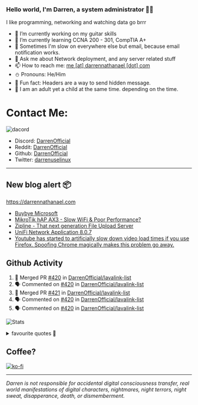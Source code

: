 ### Hello world, I'm Darren, a system administrator 👨‍💻
I like programming, networking and watching data go brrr


- 🔭 I’m currently working on my guitar skills
- 🌴 I’m currently learning CCNA 200 - 301, CompTIA A+ 
- 🚀 Sometimes I'm slow on everywhere else but email, because email notification works.
- 💬 Ask me about Network deployment, and any server related stuff 
- 📫 How to reach me: [me [at] darrennathanael [dot] com](mailto:me@darrennathanael.com) 
- ⛄️ Pronouns: He/Him
- 🍪 Fun fact: Headers are a way to send hidden message.
- 🍻 I am an adult yet a child at the same time. depending on the time.

# Contact Me:

![dacord](https://discord.c99.nl/widget/theme-4/508296903960821771.png)

- Discord: [DarrenOfficial](https://discord.darrennathanael.com)
- Reddit: [DarrenOfficial](https://reddit.com/u/DarrenOfficiallol)
- Github: [DarrenOfficial](https://github.com/DarrenOfficial)
- Twitter: [darrenuselinux](https://twitter.com/darrenuselinux)


---
## New blog alert 📦
https://darrennathanael.com
<!-- BLOG-POST-LIST:START -->
- [Buybye Microsoft](https://blog.darrennathanael.com/posts/i-ditched-windows/)
- [MikroTik hAP AX3 - Slow WiFi &amp; Poor Performance?](https://blog.darrennathanael.com/posts/mikrotik-hap-ax3-wifi/)
- [Zipline - That next generation File Upload Server](https://blog.darrennathanael.com/posts/zipline/)
- [UniFi Network Application 8.0.7](https://blog.darrennathanael.com/posts/unifi-8/)
- [Youtube has started to artificially slow down video load times if you use Firefox. Spoofing Chrome magically makes this problem go away.](https://blog.darrennathanael.com/posts/youtube-has-started-to-artificially-slow-down-video-load-times-if-you-use-firefox/)
<!-- BLOG-POST-LIST:END -->

## Github Activity
<!--START_SECTION:activity-->
1. 🎉 Merged PR [#420](https://github.com/DarrenOfficial/lavalink-list/pull/420) in [DarrenOfficial/lavalink-list](https://github.com/DarrenOfficial/lavalink-list)
2. 🗣 Commented on [#420](https://github.com/DarrenOfficial/lavalink-list/pull/420#issuecomment-1899804410) in [DarrenOfficial/lavalink-list](https://github.com/DarrenOfficial/lavalink-list)
3. 🎉 Merged PR [#421](https://github.com/DarrenOfficial/lavalink-list/pull/421) in [DarrenOfficial/lavalink-list](https://github.com/DarrenOfficial/lavalink-list)
4. 🗣 Commented on [#420](https://github.com/DarrenOfficial/lavalink-list/pull/420#issuecomment-1899781094) in [DarrenOfficial/lavalink-list](https://github.com/DarrenOfficial/lavalink-list)
5. 🗣 Commented on [#420](https://github.com/DarrenOfficial/lavalink-list/pull/420#issuecomment-1899780337) in [DarrenOfficial/lavalink-list](https://github.com/DarrenOfficial/lavalink-list)
<!--END_SECTION:activity-->


![Stats](https://github-readme-stats.vercel.app/api?username=DarrenOfficial&layout=compact&hide_border=true&hide_title=true&count_private=true&include_all_commits=true&show_icons=true&bg_color=00000000&text_color=c3c6ce&icon_color=4e64f7)


<details>
<summary>favourite quotes 🍻</summary>
<br>
<i>"Always trust what others say or write without ever questioning them. Especially their code."</i> -Albert Einstein
<br><br>
  <i>"If she this easy, then she prolly got a diseasy"</i> -Dr Martin Luther King
  <br><br>
  <i>"If a woman is giving you what you want, it is deception."</i> -Sun Tzu, Art of War
</details>


## Coffee?

[![ko-fi](https://ko-fi.com/img/githubbutton_sm.svg)](https://ko-fi.com/R6R1311CB)

---

_Darren is not responsible for accidental digital consciousness transfer, real world manifestations of digital characters, nightmares, night terrors, night sweat, disapperance, death, or dismemberment._
